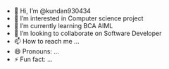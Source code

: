 - 👋 Hi, I’m @kundan930434
- 👀 I’m interested in Computer science project
- 🌱 I’m currently learning BCA AIML
- 💞️ I’m looking to collaborate on Software Developer
- 📫 How to reach me ...
- 😄 Pronouns: ...
- ⚡ Fun fact: ...

<!---
kundan930434/kundan930434 is a ✨ special ✨ repository because its `README.md` (this file) appears on your GitHub profile.
You can click the Preview link to take a look at your changes.
--->


